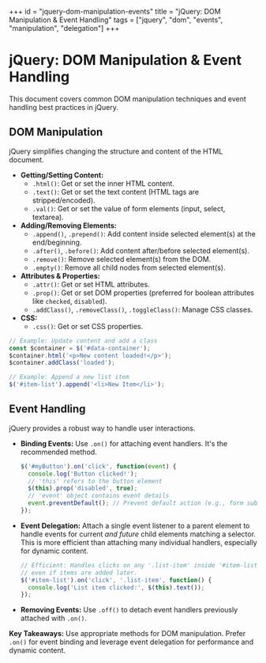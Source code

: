 +++
id = "jquery-dom-manipulation-events"
title = "jQuery: DOM Manipulation & Event Handling"
tags = ["jquery", "dom", "events", "manipulation", "delegation"]
+++

# jQuery: DOM Manipulation & Event Handling

This document covers common DOM manipulation techniques and event handling best practices in jQuery.

## DOM Manipulation

jQuery simplifies changing the structure and content of the HTML document.

*   **Getting/Setting Content:**
    *   `.html()`: Get or set the inner HTML content.
    *   `.text()`: Get or set the text content (HTML tags are stripped/encoded).
    *   `.val()`: Get or set the value of form elements (input, select, textarea).
*   **Adding/Removing Elements:**
    *   `.append()`, `.prepend()`: Add content inside selected element(s) at the end/beginning.
    *   `.after()`, `.before()`: Add content after/before selected element(s).
    *   `.remove()`: Remove selected element(s) from the DOM.
    *   `.empty()`: Remove all child nodes from selected element(s).
*   **Attributes & Properties:**
    *   `.attr()`: Get or set HTML attributes.
    *   `.prop()`: Get or set DOM properties (preferred for boolean attributes like `checked`, `disabled`).
    *   `.addClass()`, `.removeClass()`, `.toggleClass()`: Manage CSS classes.
*   **CSS:**
    *   `.css()`: Get or set CSS properties.

```javascript
// Example: Update content and add a class
const $container = $('#data-container');
$container.html('<p>New content loaded!</p>');
$container.addClass('loaded');

// Example: Append a new list item
$('#item-list').append('<li>New Item</li>');
```

## Event Handling

jQuery provides a robust way to handle user interactions.

*   **Binding Events:** Use `.on()` for attaching event handlers. It's the recommended method.
    ```javascript
    $('#myButton').on('click', function(event) {
      console.log('Button clicked!');
      // 'this' refers to the button element
      $(this).prop('disabled', true);
      // 'event' object contains event details
      event.preventDefault(); // Prevent default action (e.g., form submission)
    });
    ```
*   **Event Delegation:** Attach a single event listener to a parent element to handle events for current *and future* child elements matching a selector. This is more efficient than attaching many individual handlers, especially for dynamic content.
    ```javascript
    // Efficient: Handles clicks on any '.list-item' inside '#item-list',
    // even if items are added later.
    $('#item-list').on('click', '.list-item', function() {
      console.log('List item clicked:', $(this).text());
    });
    ```
*   **Removing Events:** Use `.off()` to detach event handlers previously attached with `.on()`.

**Key Takeaways:** Use appropriate methods for DOM manipulation. Prefer `.on()` for event binding and leverage event delegation for performance and dynamic content.
